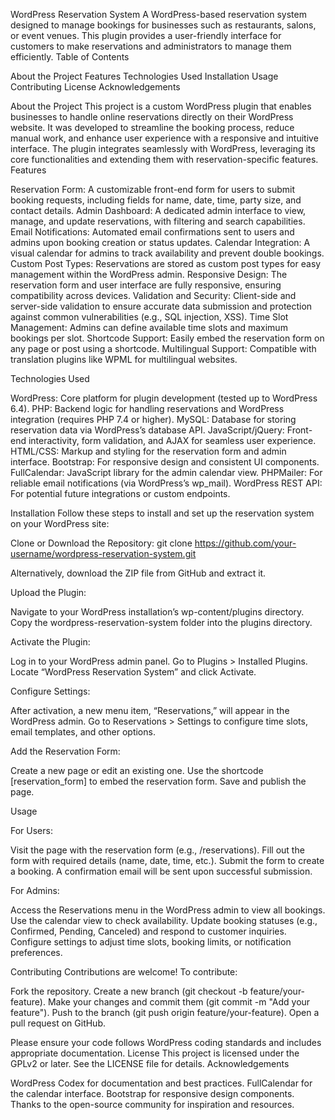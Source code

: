WordPress Reservation System
A WordPress-based reservation system designed to manage bookings for businesses such as restaurants, salons, or event venues. This plugin provides a user-friendly interface for customers to make reservations and administrators to manage them efficiently.
Table of Contents

About the Project
Features
Technologies Used
Installation
Usage
Contributing
License
Acknowledgements

About the Project
This project is a custom WordPress plugin that enables businesses to handle online reservations directly on their WordPress website. It was developed to streamline the booking process, reduce manual work, and enhance user experience with a responsive and intuitive interface. The plugin integrates seamlessly with WordPress, leveraging its core functionalities and extending them with reservation-specific features.
Features

Reservation Form: A customizable front-end form for users to submit booking requests, including fields for name, date, time, party size, and contact details.
Admin Dashboard: A dedicated admin interface to view, manage, and update reservations, with filtering and search capabilities.
Email Notifications: Automated email confirmations sent to users and admins upon booking creation or status updates.
Calendar Integration: A visual calendar for admins to track availability and prevent double bookings.
Custom Post Types: Reservations are stored as custom post types for easy management within the WordPress admin.
Responsive Design: The reservation form and user interface are fully responsive, ensuring compatibility across devices.
Validation and Security: Client-side and server-side validation to ensure accurate data submission and protection against common vulnerabilities (e.g., SQL injection, XSS).
Time Slot Management: Admins can define available time slots and maximum bookings per slot.
Shortcode Support: Easily embed the reservation form on any page or post using a shortcode.
Multilingual Support: Compatible with translation plugins like WPML for multilingual websites.

Technologies Used

WordPress: Core platform for plugin development (tested up to WordPress 6.4).
PHP: Backend logic for handling reservations and WordPress integration (requires PHP 7.4 or higher).
MySQL: Database for storing reservation data via WordPress’s database API.
JavaScript/jQuery: Front-end interactivity, form validation, and AJAX for seamless user experience.
HTML/CSS: Markup and styling for the reservation form and admin interface.
Bootstrap: For responsive design and consistent UI components.
FullCalendar: JavaScript library for the admin calendar view.
PHPMailer: For reliable email notifications (via WordPress’s wp_mail).
WordPress REST API: For potential future integrations or custom endpoints.

Installation
Follow these steps to install and set up the reservation system on your WordPress site:

Clone or Download the Repository:
git clone https://github.com/your-username/wordpress-reservation-system.git

Alternatively, download the ZIP file from GitHub and extract it.

Upload the Plugin:

Navigate to your WordPress installation’s wp-content/plugins directory.
Copy the wordpress-reservation-system folder into the plugins directory.


Activate the Plugin:

Log in to your WordPress admin panel.
Go to Plugins > Installed Plugins.
Locate “WordPress Reservation System” and click Activate.


Configure Settings:

After activation, a new menu item, “Reservations,” will appear in the WordPress admin.
Go to Reservations > Settings to configure time slots, email templates, and other options.


Add the Reservation Form:

Create a new page or edit an existing one.
Use the shortcode [reservation_form] to embed the reservation form.
Save and publish the page.



Usage

For Users:

Visit the page with the reservation form (e.g., /reservations).
Fill out the form with required details (name, date, time, etc.).
Submit the form to create a booking. A confirmation email will be sent upon successful submission.


For Admins:

Access the Reservations menu in the WordPress admin to view all bookings.
Use the calendar view to check availability.
Update booking statuses (e.g., Confirmed, Pending, Canceled) and respond to customer inquiries.
Configure settings to adjust time slots, booking limits, or notification preferences.



Contributing
Contributions are welcome! To contribute:

Fork the repository.
Create a new branch (git checkout -b feature/your-feature).
Make your changes and commit them (git commit -m "Add your feature").
Push to the branch (git push origin feature/your-feature).
Open a pull request on GitHub.

Please ensure your code follows WordPress coding standards and includes appropriate documentation.
License
This project is licensed under the GPLv2 or later. See the LICENSE file for details.
Acknowledgements

WordPress Codex for documentation and best practices.
FullCalendar for the calendar interface.
Bootstrap for responsive design components.
Thanks to the open-source community for inspiration and resources.

